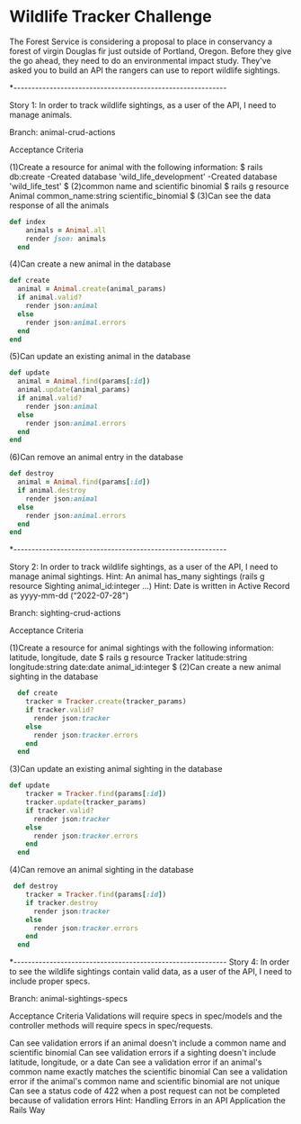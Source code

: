 # Wildlife Tracker Challenge

The Forest Service is considering a proposal to place in conservancy a forest of virgin Douglas fir just outside of Portland, Oregon. Before they give the go ahead, they need to do an environmental impact study. They've asked you to build an API the rangers can use to report wildlife sightings.

\*-----------------------------------------------------------

Story 1: In order to track wildlife sightings, as a user of the API, I need to manage animals.

Branch: animal-crud-actions

Acceptance Criteria

(1)Create a resource for animal with the following information:
$ rails db:create
-Created database 'wild_life_development'
-Created database 'wild_life_test'
$
(2)common name and scientific binomial
$ rails g resource Animal common_name:string scientific_binomial
$
(3)Can see the data response of all the animals

```ruby
def index
    animals = Animal.all
    render json: animals
  end
```

(4)Can create a new animal in the database

```ruby
def create
  animal = Animal.create(animal_params)
  if animal.valid?
    render json:animal
  else
    render json:animal.errors
  end
end
```

(5)Can update an existing animal in the database

```ruby
def update
  animal = Animal.find(params[:id])
  animal.update(animal_params)
  if animal.valid?
    render json:animal
  else
    render json:animal.errors
  end
end
```

(6)Can remove an animal entry in the database

```ruby
def destroy
  animal = Animal.find(params[:id])
  if animal.destroy
    render json:animal
  else
    render json:animal.errors
  end
end
```

\*-----------------------------------------------------------

Story 2: In order to track wildlife sightings, as a user of the API, I need to manage animal sightings.
Hint: An animal has_many sightings (rails g resource Sighting animal_id:integer ...)
Hint: Date is written in Active Record as yyyy-mm-dd (“2022-07-28")

Branch: sighting-crud-actions

Acceptance Criteria

(1)Create a resource for animal sightings with the following information: latitude, longitude, date
$ rails g resource Tracker latitude:string longitude:string date:date animal_id:integer
$
(2)Can create a new animal sighting in the database

```ruby
  def create
    tracker = Tracker.create(tracker_params)
    if tracker.valid?
      render json:tracker
    else
      render json:tracker.errors
    end
  end
```

(3)Can update an existing animal sighting in the database

```ruby
def update
    tracker = Tracker.find(params[:id])
    tracker.update(tracker_params)
    if tracker.valid?
      render json:tracker
    else
      render json:tracker.errors
    end
  end
```

(4)Can remove an animal sighting in the database

```ruby
 def destroy
    tracker = Tracker.find(params[:id])
    if tracker.destroy
      render json:tracker
    else
      render json:tracker.errors
    end
  end
```

\*-----------------------------------------------------------
Story 4: In order to see the wildlife sightings contain valid data, as a user of the API, I need to include proper specs.

Branch: animal-sightings-specs

Acceptance Criteria
Validations will require specs in spec/models and the controller methods will require specs in spec/requests.

Can see validation errors if an animal doesn't include a common name and scientific binomial
Can see validation errors if a sighting doesn't include latitude, longitude, or a date
Can see a validation error if an animal's common name exactly matches the scientific binomial
Can see a validation error if the animal's common name and scientific binomial are not unique
Can see a status code of 422 when a post request can not be completed because of validation errors
Hint: Handling Errors in an API Application the Rails Way
